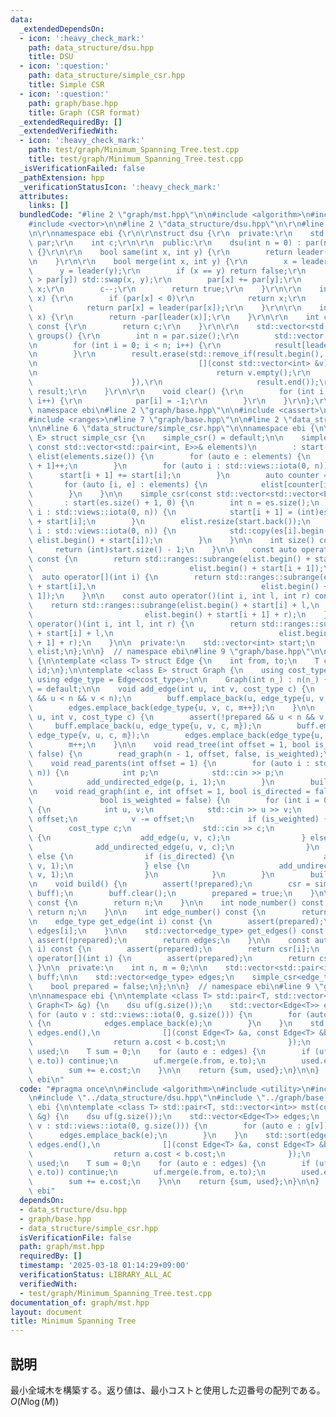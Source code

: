 ```yaml
---
data:
  _extendedDependsOn:
  - icon: ':heavy_check_mark:'
    path: data_structure/dsu.hpp
    title: DSU
  - icon: ':question:'
    path: data_structure/simple_csr.hpp
    title: Simple CSR
  - icon: ':question:'
    path: graph/base.hpp
    title: Graph (CSR format)
  _extendedRequiredBy: []
  _extendedVerifiedWith:
  - icon: ':heavy_check_mark:'
    path: test/graph/Minimum_Spanning_Tree.test.cpp
    title: test/graph/Minimum_Spanning_Tree.test.cpp
  _isVerificationFailed: false
  _pathExtension: hpp
  _verificationStatusIcon: ':heavy_check_mark:'
  attributes:
    links: []
  bundledCode: "#line 2 \"graph/mst.hpp\"\n\n#include <algorithm>\n#include <utility>\n\
    #include <vector>\n\n#line 2 \"data_structure/dsu.hpp\"\n\r\n#line 5 \"data_structure/dsu.hpp\"\
    \n\r\nnamespace ebi {\r\n\r\nstruct dsu {\r\n  private:\r\n    std::vector<int>\
    \ par;\r\n    int c;\r\n\r\n  public:\r\n    dsu(int n = 0) : par(n, -1), c(n)\
    \ {}\r\n\r\n    bool same(int x, int y) {\r\n        return leader(x) == leader(y);\r\
    \n    }\r\n\r\n    bool merge(int x, int y) {\r\n        x = leader(x);\r\n  \
    \      y = leader(y);\r\n        if (x == y) return false;\r\n        if (par[x]\
    \ > par[y]) std::swap(x, y);\r\n        par[x] += par[y];\r\n        par[y] =\
    \ x;\r\n        c--;\r\n        return true;\r\n    }\r\n\r\n    int leader(int\
    \ x) {\r\n        if (par[x] < 0)\r\n            return x;\r\n        else\r\n\
    \            return par[x] = leader(par[x]);\r\n    }\r\n\r\n    int size(int\
    \ x) {\r\n        return -par[leader(x)];\r\n    }\r\n\r\n    int count_group()\
    \ const {\r\n        return c;\r\n    }\r\n\r\n    std::vector<std::vector<int>>\
    \ groups() {\r\n        int n = par.size();\r\n        std::vector result(n, std::vector<int>());\r\
    \n        for (int i = 0; i < n; i++) {\r\n            result[leader(i)].emplace_back(i);\r\
    \n        }\r\n        result.erase(std::remove_if(result.begin(), result.end(),\r\
    \n                                    [](const std::vector<int> &v) -> bool {\r\
    \n                                        return v.empty();\r\n              \
    \                      }),\r\n                     result.end());\r\n        return\
    \ result;\r\n    }\r\n\r\n    void clear() {\r\n        for (int i = 0; i < int(par.size());\
    \ i++) {\r\n            par[i] = -1;\r\n        }\r\n    }\r\n};\r\n\r\n}  //\
    \ namespace ebi\n#line 2 \"graph/base.hpp\"\n\n#include <cassert>\n#include <iostream>\n\
    #include <ranges>\n#line 7 \"graph/base.hpp\"\n\n#line 2 \"data_structure/simple_csr.hpp\"\
    \n\n#line 6 \"data_structure/simple_csr.hpp\"\n\nnamespace ebi {\n\ntemplate <class\
    \ E> struct simple_csr {\n    simple_csr() = default;\n\n    simple_csr(int n,\
    \ const std::vector<std::pair<int, E>>& elements)\n        : start(n + 1, 0),\
    \ elist(elements.size()) {\n        for (auto e : elements) {\n            start[e.first\
    \ + 1]++;\n        }\n        for (auto i : std::views::iota(0, n)) {\n      \
    \      start[i + 1] += start[i];\n        }\n        auto counter = start;\n \
    \       for (auto [i, e] : elements) {\n            elist[counter[i]++] = e;\n\
    \        }\n    }\n\n    simple_csr(const std::vector<std::vector<E>>& es)\n \
    \       : start(es.size() + 1, 0) {\n        int n = es.size();\n        for (auto\
    \ i : std::views::iota(0, n)) {\n            start[i + 1] = (int)es[i].size()\
    \ + start[i];\n        }\n        elist.resize(start.back());\n        for (auto\
    \ i : std::views::iota(0, n)) {\n            std::copy(es[i].begin(), es[i].end(),\
    \ elist.begin() + start[i]);\n        }\n    }\n\n    int size() const {\n   \
    \     return (int)start.size() - 1;\n    }\n\n    const auto operator[](int i)\
    \ const {\n        return std::ranges::subrange(elist.begin() + start[i],\n  \
    \                                   elist.begin() + start[i + 1]);\n    }\n  \
    \  auto operator[](int i) {\n        return std::ranges::subrange(elist.begin()\
    \ + start[i],\n                                     elist.begin() + start[i +\
    \ 1]);\n    }\n\n    const auto operator()(int i, int l, int r) const {\n    \
    \    return std::ranges::subrange(elist.begin() + start[i] + l,\n            \
    \                         elist.begin() + start[i + 1] + r);\n    }\n    auto\
    \ operator()(int i, int l, int r) {\n        return std::ranges::subrange(elist.begin()\
    \ + start[i] + l,\n                                     elist.begin() + start[i\
    \ + 1] + r);\n    }\n\n  private:\n    std::vector<int> start;\n    std::vector<E>\
    \ elist;\n};\n\n}  // namespace ebi\n#line 9 \"graph/base.hpp\"\n\nnamespace ebi\
    \ {\n\ntemplate <class T> struct Edge {\n    int from, to;\n    T cost;\n    int\
    \ id;\n};\n\ntemplate <class E> struct Graph {\n    using cost_type = E;\n   \
    \ using edge_type = Edge<cost_type>;\n\n    Graph(int n_) : n(n_) {}\n\n    Graph()\
    \ = default;\n\n    void add_edge(int u, int v, cost_type c) {\n        assert(!prepared\
    \ && u < n && v < n);\n        buff.emplace_back(u, edge_type{u, v, c, m});\n\
    \        edges.emplace_back(edge_type{u, v, c, m++});\n    }\n\n    void add_undirected_edge(int\
    \ u, int v, cost_type c) {\n        assert(!prepared && u < n && v < n);\n   \
    \     buff.emplace_back(u, edge_type{u, v, c, m});\n        buff.emplace_back(v,\
    \ edge_type{v, u, c, m});\n        edges.emplace_back(edge_type{u, v, c, m});\n\
    \        m++;\n    }\n\n    void read_tree(int offset = 1, bool is_weighted =\
    \ false) {\n        read_graph(n - 1, offset, false, is_weighted);\n    }\n\n\
    \    void read_parents(int offset = 1) {\n        for (auto i : std::views::iota(1,\
    \ n)) {\n            int p;\n            std::cin >> p;\n            p -= offset;\n\
    \            add_undirected_edge(p, i, 1);\n        }\n        build();\n    }\n\
    \n    void read_graph(int e, int offset = 1, bool is_directed = false,\n     \
    \               bool is_weighted = false) {\n        for (int i = 0; i < e; i++)\
    \ {\n            int u, v;\n            std::cin >> u >> v;\n            u -=\
    \ offset;\n            v -= offset;\n            if (is_weighted) {\n        \
    \        cost_type c;\n                std::cin >> c;\n                if (is_directed)\
    \ {\n                    add_edge(u, v, c);\n                } else {\n      \
    \              add_undirected_edge(u, v, c);\n                }\n            }\
    \ else {\n                if (is_directed) {\n                    add_edge(u,\
    \ v, 1);\n                } else {\n                    add_undirected_edge(u,\
    \ v, 1);\n                }\n            }\n        }\n        build();\n    }\n\
    \n    void build() {\n        assert(!prepared);\n        csr = simple_csr<edge_type>(n,\
    \ buff);\n        buff.clear();\n        prepared = true;\n    }\n\n    int size()\
    \ const {\n        return n;\n    }\n\n    int node_number() const {\n       \
    \ return n;\n    }\n\n    int edge_number() const {\n        return m;\n    }\n\
    \n    edge_type get_edge(int i) const {\n        assert(prepared);\n        return\
    \ edges[i];\n    }\n\n    std::vector<edge_type> get_edges() const {\n       \
    \ assert(!prepared);\n        return edges;\n    }\n\n    const auto operator[](int\
    \ i) const {\n        assert(prepared);\n        return csr[i];\n    }\n    auto\
    \ operator[](int i) {\n        assert(prepared);\n        return csr[i];\n   \
    \ }\n\n  private:\n    int n, m = 0;\n\n    std::vector<std::pair<int, edge_type>>\
    \ buff;\n\n    std::vector<edge_type> edges;\n    simple_csr<edge_type> csr;\n\
    \    bool prepared = false;\n};\n\n}  // namespace ebi\n#line 9 \"graph/mst.hpp\"\
    \n\nnamespace ebi {\n\ntemplate <class T> std::pair<T, std::vector<int>> mst(const\
    \ Graph<T> &g) {\n    dsu uf(g.size());\n    std::vector<Edge<T>> edges;\n   \
    \ for (auto v : std::views::iota(0, g.size())) {\n        for (auto e : g[v])\
    \ {\n            edges.emplace_back(e);\n        }\n    }\n    std::sort(edges.begin(),\
    \ edges.end(),\n              [](const Edge<T> &a, const Edge<T> &b) -> bool {\n\
    \                  return a.cost < b.cost;\n              });\n    std::vector<int>\
    \ used;\n    T sum = 0;\n    for (auto e : edges) {\n        if (uf.same(e.from,\
    \ e.to)) continue;\n        uf.merge(e.from, e.to);\n        used.emplace_back(e.id);\n\
    \        sum += e.cost;\n    }\n\n    return {sum, used};\n}\n\n}  // namespace\
    \ ebi\n"
  code: "#pragma once\n\n#include <algorithm>\n#include <utility>\n#include <vector>\n\
    \n#include \"../data_structure/dsu.hpp\"\n#include \"../graph/base.hpp\"\n\nnamespace\
    \ ebi {\n\ntemplate <class T> std::pair<T, std::vector<int>> mst(const Graph<T>\
    \ &g) {\n    dsu uf(g.size());\n    std::vector<Edge<T>> edges;\n    for (auto\
    \ v : std::views::iota(0, g.size())) {\n        for (auto e : g[v]) {\n      \
    \      edges.emplace_back(e);\n        }\n    }\n    std::sort(edges.begin(),\
    \ edges.end(),\n              [](const Edge<T> &a, const Edge<T> &b) -> bool {\n\
    \                  return a.cost < b.cost;\n              });\n    std::vector<int>\
    \ used;\n    T sum = 0;\n    for (auto e : edges) {\n        if (uf.same(e.from,\
    \ e.to)) continue;\n        uf.merge(e.from, e.to);\n        used.emplace_back(e.id);\n\
    \        sum += e.cost;\n    }\n\n    return {sum, used};\n}\n\n}  // namespace\
    \ ebi"
  dependsOn:
  - data_structure/dsu.hpp
  - graph/base.hpp
  - data_structure/simple_csr.hpp
  isVerificationFile: false
  path: graph/mst.hpp
  requiredBy: []
  timestamp: '2025-03-18 01:14:29+09:00'
  verificationStatus: LIBRARY_ALL_AC
  verifiedWith:
  - test/graph/Minimum_Spanning_Tree.test.cpp
documentation_of: graph/mst.hpp
layout: document
title: Minimum Spanning Tree
---
```


## 説明

最小全域木を構築する。返り値は、最小コストと使用した辺番号の配列である。 $O(N\log(M))$